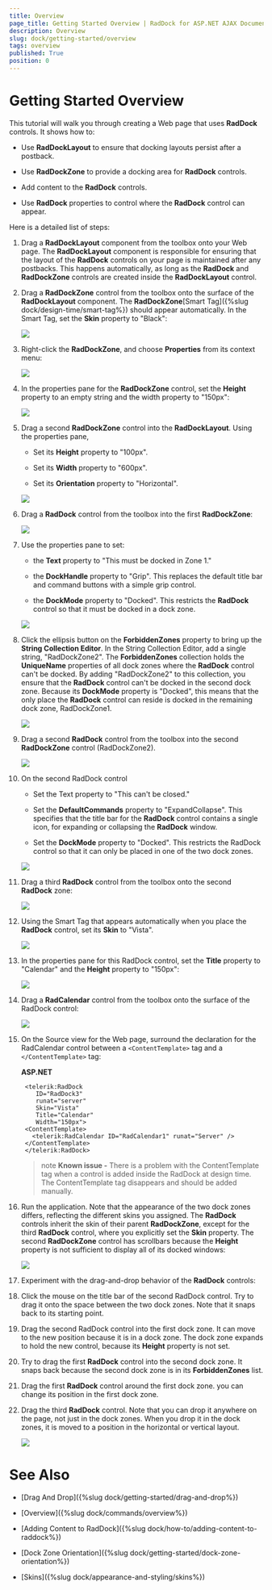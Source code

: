```yaml
---
title: Overview
page_title: Getting Started Overview | RadDock for ASP.NET AJAX Documentation
description: Overview
slug: dock/getting-started/overview
tags: overview
published: True
position: 0
---
```


# Getting Started Overview



This tutorial will walk you through creating a Web page that uses **RadDock** controls. It shows how to:

* Use **RadDockLayout** to ensure that docking layouts persist after a postback.

* Use **RadDockZone** to provide a docking area for **RadDock** controls.

* Add content to the **RadDock** controls.

* Use **RadDock** properties to control where the **RadDock** control can appear.


Here is a detailed list of steps:

1. Drag a **RadDockLayout** component from the toolbox onto your Web page. The **RadDockLayout** component is responsible for ensuring that the layout of the **RadDock** controls on your page is maintained after any postbacks. This happens automatically, as long as the **RadDock** and **RadDockZone** controls are created inside the **RadDockLayout** control.

1. Drag a **RadDockZone** control from the toolbox onto the surface of the **RadDockLayout** component. The **RadDockZone**[Smart Tag]({%slug dock/design-time/smart-tag%}) should appear automatically. In the Smart Tag, set the **Skin** property to "Black":

	![](images/raddockzone1.png)

1. Right-click the **RadDockZone**, and choose **Properties** from its context menu:

	![](images/dock-properties.png)

1. In the properties pane for the **RadDockZone** control, set the **Height** property to an empty string and the width property to "150px":

	![](images/dock-verticalproperties.png)

1. Drag a second **RadDockZone** control into the **RadDockLayout**. Using the properties pane,

	* Set its **Height** property to "100px".
	
	* Set its **Width** property to "600px".
	
	* Set its **Orientation** property to "Horizontal".

	![](images/dock-horizontalproperties.png)

1. Drag a **RadDock** control from the toolbox into the first **RadDockZone**:

	![](images/dock-addraddock.png)

1. Use the properties pane to set:

	* the **Text** property to "This must be docked in Zone 1."
	
	* the **DockHandle** property to "Grip". This replaces the default title bar and command buttons with a simple grip control.
	
	* the **DockMode** property to "Docked". This restricts the **RadDock** control so that it must be docked in a dock zone.

	![](images/dockhandlegrip.png)

1. Click the ellipsis button on the **ForbiddenZones** property to bring up the **String Collection Editor**. In the String Collection Editor, add a single string, "RadDockZone2". The **ForbiddenZones** collection holds the **UniqueName** properties of all dock zones where the **RadDock** control can't be docked. By adding "RadDockZone2" to this collection, you ensure that the **RadDock** control can't be docked in the second dock zone. Because its **DockMode** property is "Docked", this means that the only place the **RadDock** control can reside is docked in the remaining dock zone, RadDockZone1.

	![](images/dock-forbiddenzones.png)

1. Drag a second **RadDock** control from the toolbox into the second **RadDockZone** control (RadDockZone2).

	![](images/raddock2.png)

1. On the second RadDock control

	* Set the Text property to "This can't be closed."
	
	* Set the **DefaultCommands** property to "ExpandCollapse". This specifies that the title bar for the **RadDock** control contains a single icon, for expanding or collapsing the **RadDock** window.
	
	* Set the **DockMode** property to "Docked". This restricts the RadDock control so that it can only be placed in one of the two dock zones.

	![](images/dock-defaultcommands.png)

1. Drag a third **RadDock** control from the toolbox onto the second **RadDock** zone:

	![](images/raddock3.png)

1. Using the Smart Tag that appears automatically when you place the **RadDock** control, set its **Skin** to "Vista".

	![](images/raddockskin.png)

1. In the properties pane for this RadDock control, set the **Title** property to "Calendar" and the **Height** property to "150px":

	![](images/dock-titleproperty.png)

1. Drag a **RadCalendar** control from the toolbox onto the surface of the RadDock control:

	![](images/dock-calendartemplate.png)

1. On the Source view for the Web page, surround the declaration for the RadCalendar control between a `<ContentTemplate>` tag and a `</ContentTemplate>` tag:

	__ASP.NET__

		<telerik:RadDock
		   ID="RadDock3"
		   runat="server"
		   Skin="Vista"
		   Title="Calendar"
		   Width="150px">
		<ContentTemplate>
		  <telerik:RadCalendar ID="RadCalendar1" runat="Server" />
		</ContentTemplate>
		</telerik:RadDock> 


	>note **Known issue -** There is a problem with the ContentTemplate tag when a control is added inside the RadDock at design time. The ContentTemplate tag disappears and should be added manually.

1. Run the application. Note that the appearance of the two dock zones differs, reflecting the different skins you assigned. The **RadDock** controls inherit the skin of their parent **RadDockZone**, except for the third **RadDock** control, where you explicitly set the **Skin** property. The second **RadDockZone** control has scrollbars because the **Height** property is not sufficient to display all of its docked windows:

	![](images/dock-gettingstarted1.png)

1. Experiment with the drag-and-drop behavior of the **RadDock** controls:

1. Click the mouse on the title bar of the second RadDock control. Try to drag it onto the space between the two dock zones. Note that it snaps back to its starting point.

1. Drag the second RadDock control into the first dock zone. It can move to the new position because it is in a dock zone. The dock zone expands to hold the new control, because its **Height** property is not set.

1. Try to drag the first **RadDock** control into the second dock zone. It snaps back because the second dock zone is in its **ForbiddenZones** list.

1. Drag the first **RadDock** control around the first dock zone. you can change its position in the first dock zone.

1. Drag the third **RadDock** control. Note that you can drop it anywhere on the page, not just in the dock zones. When you drop it in the dock zones, it is moved to a position in the horizontal or vertical layout.

	![](images/dock-gettingstarted2.png)

# See Also

 * [Drag And Drop]({%slug dock/getting-started/drag-and-drop%})

 * [Overview]({%slug dock/commands/overview%})

 * [Adding Content to RadDock]({%slug dock/how-to/adding-content-to-raddock%})

 * [Dock Zone Orientation]({%slug dock/getting-started/dock-zone-orientation%})

 * [Skins]({%slug dock/appearance-and-styling/skins%})
